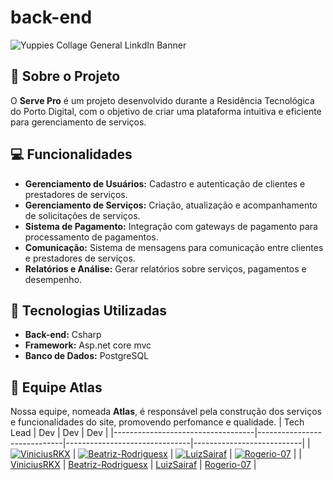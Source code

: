 # back-end
![Yuppies Collage General LinkdIn Banner](https://github.com/user-attachments/assets/bafca917-d9f6-4b58-8dfd-0b9649e87627)

## 📖 Sobre o Projeto

O **Serve Pro** é um projeto desenvolvido durante a Residência Tecnológica do Porto Digital, com o objetivo de criar uma plataforma intuitiva e eficiente para gerenciamento de serviços.

## 💻 Funcionalidades

- **Gerenciamento de Usuários:** Cadastro e autenticação de clientes e prestadores de serviços.
- **Gerenciamento de Serviços:** Criação, atualização e acompanhamento de solicitações de serviços.
- **Sistema de Pagamento:** Integração com gateways de pagamento para processamento de pagamentos.
- **Comunicação:** Sistema de mensagens para comunicação entre clientes e prestadores de serviços.
- **Relatórios e Análise:** Gerar relatórios sobre serviços, pagamentos e desempenho.

## 🚀 Tecnologias Utilizadas

- **Back-end:** Csharp
- **Framework:** Asp.net core mvc
- **Banco de Dados:** PostgreSQL

## 🎨 Equipe Atlas

Nossa equipe, nomeada **Atlas**, é responsável pela construção dos serviços e funcionalidades do site, promovendo perfomance e qualidade.
| Tech Lead                          | Dev                         | Dev                           | Dev                       |
|-----------------------------------|-----------------------------|-------------------------------|---------------------------|
| [![ViniciusRKX](https://github.com/user-attachments/assets/123e4c03-bb4c-4b3e-92e1-90a1e2a03580)](https://github.com/ViniciusRKX) | [![Beatriz-Rodriguesx](https://github.com/user-attachments/assets/ff129eeb-34f9-48d4-938c-1060fb29e76f)](https://github.com/Beatriz-Rodriguesx) | [![LuizSairaf](https://github.com/user-attachments/assets/7cffc2e7-4dd3-498c-b3ef-296fa133b12e)](https://github.com/LuizSairaf) | [![Rogerio-07](https://github.com/user-attachments/assets/dfb85649-ddc2-4414-8666-4c9b40fc2d61)](https://github.com/Rogerio-07) |
| [ViniciusRKX](https://github.com/ViniciusRKX)  | [Beatriz-Rodriguesx](https://github.com/Beatriz-Rodriguesx)  | [LuizSairaf](https://github.com/LuizSairaf)  | [Rogerio-07](https://github.com/gabrielnotty](https://github.com/Rogerio-07))  |

